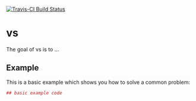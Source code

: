 
[![Travis-CI Build Status](https://travis-ci.org/<USERNAME>/<REPO>.svg?branch=master)](https://travis-ci.org/<USERNAME>/<REPO>)

# vs

The goal of vs is to ...

## Example

This is a basic example which shows you how to solve a common problem:

``` r
## basic example code
```
